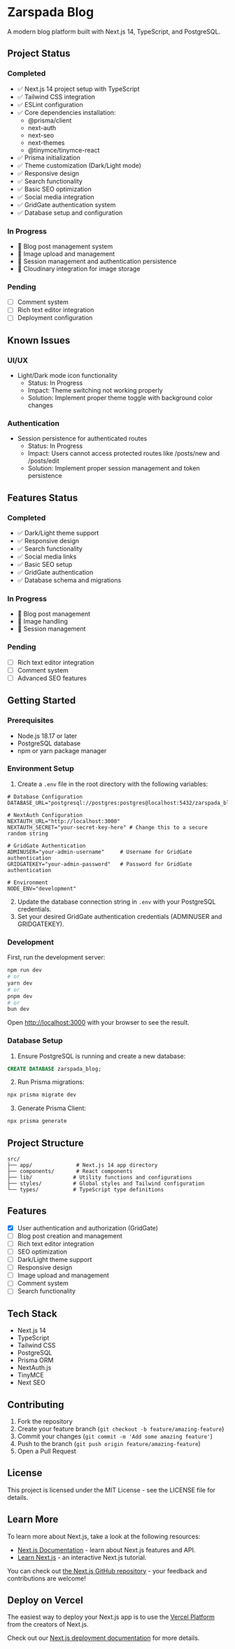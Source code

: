 # Zarspada Blog

A modern blog platform built with Next.js 14, TypeScript, and PostgreSQL.

## Project Status

### Completed
- ✅ Next.js 14 project setup with TypeScript
- ✅ Tailwind CSS integration
- ✅ ESLint configuration
- ✅ Core dependencies installation:
  - @prisma/client
  - next-auth
  - next-seo
  - next-themes
  - @tinymce/tinymce-react
- ✅ Prisma initialization
- ✅ Theme customization (Dark/Light mode)
- ✅ Responsive design
- ✅ Search functionality
- ✅ Basic SEO optimization
- ✅ Social media integration
- ✅ GridGate authentication system
- ✅ Database setup and configuration

### In Progress
- 🔄 Blog post management system
- 🔄 Image upload and management
- 🔄 Session management and authentication persistence
- 🔄 Cloudinary integration for image storage

### Pending
- [ ] Comment system
- [ ] Rich text editor integration
- [ ] Deployment configuration

## Known Issues

### UI/UX
- Light/Dark mode icon functionality
  - Status: In Progress
  - Impact: Theme switching not working properly
  - Solution: Implement proper theme toggle with background color changes

### Authentication
- Session persistence for authenticated routes
  - Status: In Progress
  - Impact: Users cannot access protected routes like /posts/new and /posts/edit
  - Solution: Implement proper session management and token persistence

## Features Status

### Completed
- ✅ Dark/Light theme support
- ✅ Responsive design
- ✅ Search functionality
- ✅ Social media links
- ✅ Basic SEO setup
- ✅ GridGate authentication
- ✅ Database schema and migrations

### In Progress
- 🔄 Blog post management
- 🔄 Image handling
- 🔄 Session management

### Pending
- [ ] Rich text editor integration
- [ ] Comment system
- [ ] Advanced SEO features

## Getting Started

### Prerequisites
- Node.js 18.17 or later
- PostgreSQL database
- npm or yarn package manager

### Environment Setup

1. Create a `.env` file in the root directory with the following variables:
```env
# Database Configuration
DATABASE_URL="postgresql://postgres:postgres@localhost:5432/zarspada_blog"

# NextAuth Configuration
NEXTAUTH_URL="http://localhost:3000"
NEXTAUTH_SECRET="your-secret-key-here" # Change this to a secure random string

# GridGate Authentication
ADMINUSER="your-admin-username"     # Username for GridGate authentication
GRIDGATEKEY="your-admin-password"   # Password for GridGate authentication

# Environment
NODE_ENV="development"
```

2. Update the database connection string in `.env` with your PostgreSQL credentials.
3. Set your desired GridGate authentication credentials (ADMINUSER and GRIDGATEKEY).

### Development

First, run the development server:

```bash
npm run dev
# or
yarn dev
# or
pnpm dev
# or
bun dev
```

Open [http://localhost:3000](http://localhost:3000) with your browser to see the result.

### Database Setup

1. Ensure PostgreSQL is running and create a new database:
```sql
CREATE DATABASE zarspada_blog;
```

2. Run Prisma migrations:
```bash
npx prisma migrate dev
```

3. Generate Prisma Client:
```bash
npx prisma generate
```

## Project Structure

```
src/
├── app/              # Next.js 14 app directory
├── components/       # React components
├── lib/             # Utility functions and configurations
├── styles/          # Global styles and Tailwind configuration
└── types/           # TypeScript type definitions
```

## Features

- [x] User authentication and authorization (GridGate)
- [ ] Blog post creation and management
- [ ] Rich text editor integration
- [ ] SEO optimization
- [ ] Dark/Light theme support
- [ ] Responsive design
- [ ] Image upload and management
- [ ] Comment system
- [ ] Search functionality

## Tech Stack

- Next.js 14
- TypeScript
- Tailwind CSS
- PostgreSQL
- Prisma ORM
- NextAuth.js
- TinyMCE
- Next SEO

## Contributing

1. Fork the repository
2. Create your feature branch (`git checkout -b feature/amazing-feature`)
3. Commit your changes (`git commit -m 'Add some amazing feature'`)
4. Push to the branch (`git push origin feature/amazing-feature`)
5. Open a Pull Request

## License

This project is licensed under the MIT License - see the LICENSE file for details.

## Learn More

To learn more about Next.js, take a look at the following resources:

- [Next.js Documentation](https://nextjs.org/docs) - learn about Next.js features and API.
- [Learn Next.js](https://nextjs.org/learn) - an interactive Next.js tutorial.

You can check out [the Next.js GitHub repository](https://github.com/vercel/next.js) - your feedback and contributions are welcome!

## Deploy on Vercel

The easiest way to deploy your Next.js app is to use the [Vercel Platform](https://vercel.com/new?utm_medium=default-template&filter=next.js&utm_source=create-next-app&utm_campaign=create-next-app-readme) from the creators of Next.js.

Check out our [Next.js deployment documentation](https://nextjs.org/docs/app/building-your-application/deploying) for more details.
